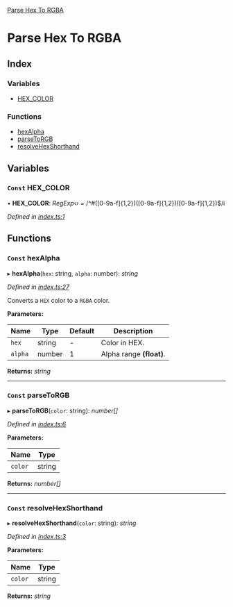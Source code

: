 [Parse Hex To RGBA](README.md)

# Parse Hex To RGBA

## Index

### Variables

* [HEX_COLOR](README.md#const-hex_color)

### Functions

* [hexAlpha](README.md#const-hexalpha)
* [parseToRGB](README.md#const-parsetorgb)
* [resolveHexShorthand](README.md#const-resolvehexshorthand)

## Variables

### `Const` HEX_COLOR

• **HEX_COLOR**: *RegExp‹›* =  /^#([0-9a-f]{1,2})([0-9a-f]{1,2})([0-9a-f]{1,2})$/i

*Defined in [index.ts:1](https://github.com/iagobelo/parse-hex-to-rgba/blob/c2981da/src/index.ts#L1)*

## Functions

### `Const` hexAlpha

▸ **hexAlpha**(`hex`: string, `alpha`: number): *string*

*Defined in [index.ts:27](https://github.com/iagobelo/parse-hex-to-rgba/blob/c2981da/src/index.ts#L27)*

Converts a `HEX` color to a `RGBA` color.

**Parameters:**

Name | Type | Default | Description |
------ | ------ | ------ | ------ |
`hex` | string | - | Color in HEX. |
`alpha` | number | 1 | Alpha range **(float)**.  |

**Returns:** *string*

___

### `Const` parseToRGB

▸ **parseToRGB**(`color`: string): *number[]*

*Defined in [index.ts:6](https://github.com/iagobelo/parse-hex-to-rgba/blob/c2981da/src/index.ts#L6)*

**Parameters:**

Name | Type |
------ | ------ |
`color` | string |

**Returns:** *number[]*

___

### `Const` resolveHexShorthand

▸ **resolveHexShorthand**(`color`: string): *string*

*Defined in [index.ts:3](https://github.com/iagobelo/parse-hex-to-rgba/blob/c2981da/src/index.ts#L3)*

**Parameters:**

Name | Type |
------ | ------ |
`color` | string |

**Returns:** *string*
